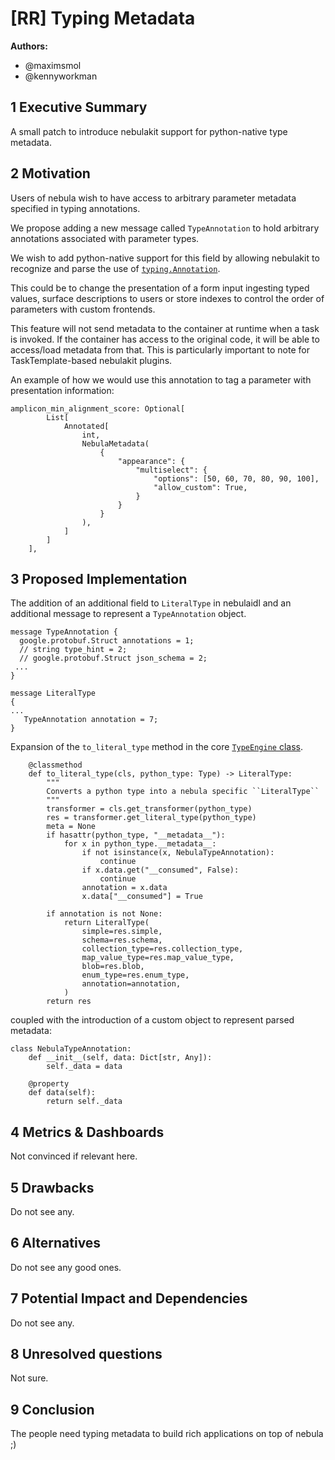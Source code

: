 # [RR] Typing Metadata

**Authors:**

- @maximsmol
- @kennyworkman

## 1 Executive Summary

A small patch to introduce nebulakit support for python-native type metadata.

## 2 Motivation

Users of nebula wish to have access to arbitrary parameter metadata specified in
typing annotations.

We propose adding a new message called `TypeAnnotation` to hold arbitrary annotations
associated with parameter types.

We wish to add python-native support for this field by allowing nebulakit to
recognize and parse the use of
[`typing.Annotation`](https://docs.python.org/3/library/typing.html#typing.Annotated).

This could be to change the presentation of a form input ingesting typed values,
surface descriptions to users or store indexes to control the order of
parameters with custom frontends.

This feature will not send metadata to the container at runtime when a task is
invoked.  If the container has access to the original code, it will be able to
access/load metadata from that. This is particularly important to note for
TaskTemplate-based nebulakit plugins.

An example of how we would use this annotation to tag a parameter with
presentation information:


```
amplicon_min_alignment_score: Optional[
        List[
            Annotated[
                int,
                NebulaMetadata(
                    {
                        "appearance": {
                            "multiselect": {
                                "options": [50, 60, 70, 80, 90, 100],
                                "allow_custom": True,
                            }
                        }
                    }
                ),
            ]
        ]
    ],
```

## 3 Proposed Implementation

The addition of an additional field to `LiteralType` in nebulaidl and an additional
message to represent a `TypeAnnotation` object.

```
message TypeAnnotation {
  google.protobuf.Struct annotations = 1;
  // string type_hint = 2;
  // google.protobuf.Struct json_schema = 2;
 ...
}

message LiteralType 
{
...
   TypeAnnotation annotation = 7;
}
```

Expansion of the `to_literal_type` method in the core [`TypeEngine`
class](https://github.com/nebulaclouds/nebulakit/blob/master/nebulakit/core/type_engine.py#L341).

```
    @classmethod
    def to_literal_type(cls, python_type: Type) -> LiteralType:
        """
        Converts a python type into a nebula specific ``LiteralType``
        """
        transformer = cls.get_transformer(python_type)
        res = transformer.get_literal_type(python_type)
        meta = None
        if hasattr(python_type, "__metadata__"):
            for x in python_type.__metadata__:
                if not isinstance(x, NebulaTypeAnnotation):
                    continue
                if x.data.get("__consumed", False):
                    continue
                annotation = x.data
                x.data["__consumed"] = True

        if annotation is not None:
            return LiteralType(
                simple=res.simple,
                schema=res.schema,
                collection_type=res.collection_type,
                map_value_type=res.map_value_type,
                blob=res.blob,
                enum_type=res.enum_type,
                annotation=annotation,
            )
        return res
```

coupled with the introduction of a custom object to represent parsed metadata:

```
class NebulaTypeAnnotation:
    def __init__(self, data: Dict[str, Any]):
        self._data = data

    @property
    def data(self):
        return self._data
```

## 4 Metrics & Dashboards

Not convinced if relevant here.

## 5 Drawbacks

Do not see any.

## 6 Alternatives

Do not see any good ones.

## 7 Potential Impact and Dependencies

Do not see any.

## 8 Unresolved questions

Not sure.

## 9 Conclusion

The people need typing metadata to build rich applications on top of nebula ;)
